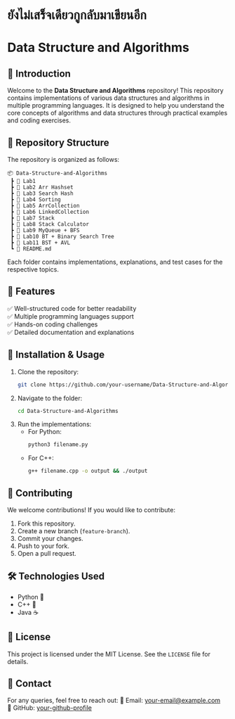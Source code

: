 # ยังไม่เสร็จเดียวกูกลับมาเขียนอีก
# Data Structure and Algorithms 

## 📌 Introduction
Welcome to the **Data Structure and Algorithms** repository! This repository contains implementations of various data structures and algorithms in multiple programming languages. It is designed to help you understand the core concepts of algorithms and data structures through practical examples and coding exercises.

## 📂 Repository Structure
The repository is organized as follows:
```
📦 Data-Structure-and-Algorithms
 ┣ 📁 Lab1
 ┣ 📁 Lab2 Arr Hashset
 ┣ 📁 Lab3 Search Hash
 ┣ 📁 Lab4 Sorting
 ┣ 📁 Lab5 ArrCollection
 ┣ 📁 Lab6 LinkedCollection
 ┣ 📁 Lab7 Stack
 ┣ 📁 Lab8 Stack Calculator
 ┣ 📁 Lab9 MyQueue + BFS
 ┣ 📁 Lab10 BT + Binary Search Tree
 ┣ 📁 Lab11 BST + AVL
 ┗ 📜 README.md
```
Each folder contains implementations, explanations, and test cases for the respective topics.

## 🚀 Features
✅ Well-structured code for better readability  
✅ Multiple programming languages support  
✅ Hands-on coding challenges  
✅ Detailed documentation and explanations  

## 🔧 Installation & Usage
1. Clone the repository:
   ```bash
   git clone https://github.com/your-username/Data-Structure-and-Algorithms.git
   ```
2. Navigate to the folder:
   ```bash
   cd Data-Structure-and-Algorithms
   ```
3. Run the implementations:
   - For Python:
     ```bash
     python3 filename.py
     ```
   - For C++:
     ```bash
     g++ filename.cpp -o output && ./output
     ```

## 📘 Contributing
We welcome contributions! If you would like to contribute:
1. Fork this repository.
2. Create a new branch (`feature-branch`).
3. Commit your changes.
4. Push to your fork.
5. Open a pull request.

## 🛠️ Technologies Used
- Python 🐍
- C++ 🚀
- Java ☕

## 📜 License
This project is licensed under the MIT License. See the `LICENSE` file for details.

## 🎯 Contact
For any queries, feel free to reach out:
📧 Email: your-email@example.com  
🐙 GitHub: [your-github-profile]((https://github.com/puicoding555))
